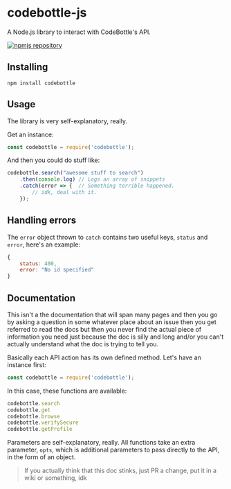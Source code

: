# codebottle-js

A Node.js library to interact with CodeBottle's API.

[![npmjs repository](https://nodei.co/npm/codebottle.png?downloads=true&stars=true)](https://www.npmjs.com/package/codebottle)

Installing
----------

```
npm install codebottle
```

Usage
--------

The library is very self-explanatory, really.

Get an instance:

```JavaScript
const codebottle = require('codebottle');
```

And then you could do stuff like:

```JavaScript
codebottle.search("awesome stuff to search")
	.then(console.log) // Logs an array of snippets
	.catch(error => {  // Something terrible happened.
		// idk, deal with it.
	});
```

Handling errors
---------

The `error` object thrown to `catch` contains two useful keys, `status` and `error`, here's an example:

```JavaScript
{
	status: 400,
	error: "No id specified"
}
```


Documentation
---------

This isn't a the documentation that will span many pages and then you go by asking a question in some whatever place about an issue then you get referred to read the docs but then you never find the actual piece of information you need just because the doc is silly and long and/or you can't actually understand what the doc is trying to tell you.

Basically each API action has its own defined method. Let's have an instance first:

```JavaScript
const codebottle = require('codebottle');
```

In this case, these functions are available:

```JavaScript
codebottle.search
codebottle.get
codebottle.browse
codebottle.verifySecure
codebottle.getProfile
```

Parameters are self-explanatory, really. All functions take an extra parameter, `opts`, which is additional parameters to pass directly to the API, in the form of an object.


> If you actually think that this doc stinks, just PR a change, put it in a wiki or something, idk